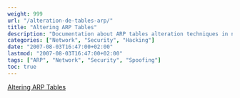 ```yaml
---
weight: 999
url: "/alteration-de-tables-arp/"
title: "Altering ARP Tables"
description: "Documentation about ARP tables alteration techniques in network environments"
categories: ["Network", "Security", "Hacking"]
date: "2007-08-03T16:47:00+02:00"
lastmod: "2007-08-03T16:47:00+02:00"
tags: ["ARP", "Network", "Security", "Spoofing"]
toc: true
---
```


[Altering ARP Tables](/pdf/altering_arp_tables_v_1.00.pdf)
